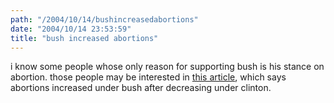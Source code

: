 ```yaml
---
path: "/2004/10/14/bushincreasedabortions" 
date: "2004/10/14 23:53:59" 
title: "bush increased abortions" 
---
```

<p>i know some people whose only reason for supporting bush is his stance on abortion. those people may be interested in <a href="http://www.sojo.net/index.cfm?action=sojomail.display&amp;issue=041013#5">this article</a>, which says abortions increased under bush after decreasing under clinton.</p>